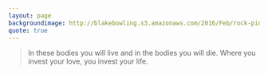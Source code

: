 ```yaml
---
layout: page
backgroundimage: http://blakebowling.s3.amazonaws.com/2016/Feb/rock-pinnacle.jpg
quote: true
---
```


>In these bodies you will live and in the bodies you will die. Where you invest your love, you invest your life.









